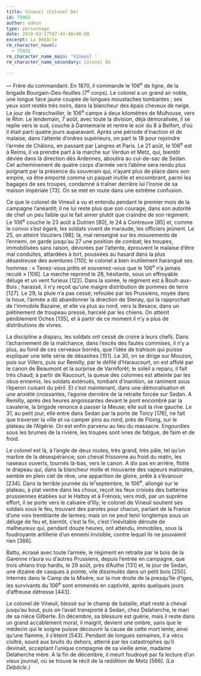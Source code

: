 ```yaml
---
title: Vineuil (Colonel De)
id: 75965
author: admin
type: personnage
date: 2010-03-17T07:43:48+00:00
excerpt: La Débâcle
rm_character_novel:
  - 75931
rm_character_name_main: 'Vineuil '
rm_character_name_secondary: Colonel De

---
```

— Frère du commandant. En 1870, il commande le 106<sup>e</sup> de ligne, de la brigade Bourgain-Des-feuilles (7<sup>e</sup> corps). Le colonel a un grand air noble, une longue face jaune coupée de longues moustaches tombantes ; ses yeux sont restés très noirs, dans la blancheur des épais cheveux de neige. Le jour de Frœschwiller, le 106<sup>e</sup> campe à deux kilomètres de Mulhouse, vers le Rhin. Le lendemain, 7 août, avec toute la division, déjà démoralisée, il se replie vers le sud, couche à Dannemarie et rentre le soir du 8 à Belfort, d&rsquo;où il était parti quatre jours auparavant. Après une période d&rsquo;inaction et de malaise, dans l&rsquo;attente d&rsquo;ordres supérieurs, on part le 18 pour rejoindre l&rsquo;armée de Châlons, en passant par Langres et Paris. Le 21 août, le 106<sup>e</sup> est à Reims, il va prendre part à la marche sur Verdun et Metz, qui, bientôt déviée dans là direction dés Ardennes, aboutira au cul-de-sac de Sedan. Cet acheminement de quatre corps d&rsquo;armée vers l&rsquo;abîme sera rendu plus poignant par la présence du souverain qui, n&rsquo;ayant plus de place dans son empire, va être emporté comme un paquet inutile et encombrant, parmi les bagages de ses troupes, condamné à traîner derrière lui l&rsquo;ironie de sa maison impériale [73]. On se met en route dans une extrême confusion.

Ce que le colonel de Vineuil a vu et entendu pendant le premier mois de la campagne l&rsquo;anéantit; il ne lui reste plus que son courage, dans son autorité de chef un peu faible qui le fait aimer plutôt que craindre de son régiment. Le 106<sup>e</sup> couche le 23 août à Dutrien [80], le 24 à Contreuve [85] et, comme le convoi s&rsquo;est égaré, les soldats vivent de maraude, les officiers jeûnent. Le 25, on atteint Vouziers [98]; là, mal renseigné sur les mouvements de l&rsquo;ennemi, on garde jusqu&rsquo;au 27 une position de combat; les troupes, immobilisées sans raison, dévorées par l&rsquo;attente, éprouvent le malaise d&rsquo;être mal conduites, attardées à tort, poussées au hasard dans la plus désastreuse des aventures [110]; le colonel a bien inutilement harangué ses hommes : « Tenez-vous prêts et souvenez-vous que le 106<sup>e</sup> n&rsquo;a jamais reculé » [106]. La marche reprend le 28, hésitante, sous un effroyable déluge et un vent furieux [122]. Dans la soirée, le régiment est à Boult-aux-Bois ; harassé, il n&rsquo;y reçoit qu&rsquo;une maigre distribution de pommes de terre [127]. Le 29, la pluie n&rsquo;a pas cessé; refoulée par les Prussiens, noyée dans la houe, l&rsquo;armée a dû abandonner la direction de Stenay, qui la rapprochait de l&rsquo;immobile Bazaine, et elle va plus au nord, vers la Besace, dans un piétinement de troupeau pressé, harcelé par les chiens. On atteint péniblement Oches [135], et à partir de ce moment il n&rsquo;y a plus de distributions de vivres.

La discipline a disparu, les soldats ont cessé de croire à leurs chefs. Dans l&rsquo;acharnement de la malchance, dans l&rsquo;excès des fautes commises, il n&rsquo;y a plus, au fond de ces cerveaux bornés, que l&rsquo;idée de trahison qui puisse expliquer une telle série de désastres [151]. Le 30, on se dirige sur Mouzon, puis sur Villers, puis sur Remilly, par le défilé d&rsquo;Haraucourt, on est affolé par le canon de Beaumont et la surprise de Varniforêt; le soleil a reparu, il fait très chaud; à partir de Raucourt, la queue des colonnes est atteinte par les obus ennemis, les soldats exténués, tombant d&rsquo;inanition, se raniment sous l&rsquo;éperon cuisant du péril. Et c&rsquo;est maintenant, dans une démoralisation et une anxiété croissantes, l&rsquo;agonie dernière de la retraite forcée sur Sedan. A Remilly, après des heures angoissantes devant le pont encombré par la cavalerie, la brigade renonce à passer la Meuse; elle suit la rive gauche. Le 31, au petit jour, elle entre dans Sedan par la porte de Torcy [176], ne fait que traverser la ville et va camper pins au nord, près de Floing, sur le plateau de l&rsquo;Algérie. On est enfin parvenu au lieu du massacre. Engourdies sous les brumes de la rivière, les troupes sont ivres de fatigue, de faim et de froid.

Le colonel est là, à l&rsquo;angle de deux routes, très grand, très pâle, tel qu&rsquo;un marbre de la désespérance; son cheval frissonne au froid du matin, les naseaux ouverts, tournés là-bas, vers le canon. A dix pas en arrière, flotte le drapeau qui, dans la blancheur molle et mouvante des vapeurs matinales, semble en plein ciel de rêve, une apparition de gloire, prêle à s&rsquo;évanouir [234]. Dans la terrible journée du le<sup>r</sup>septembre, le 106<sup>e</sup>, allongé sur le plateau, à plat ventre dans les choux, reçoit les feux croisés des batteries prussiennes établies sur le Hattoy et à Frénois; vers midi, par un suprême effort, il se porte vers le calvaire d&rsquo;Illy; le colonel de Vineuil soutient ses soldais sous le feu, trouvant des paroles pour chacun, parlant de la France d&rsquo;une voix tremblante de larmes; mais on ne peut tenir longtemps sous un déluge de feu et, bientôt, c&rsquo;est la fin, c&rsquo;est l&rsquo;inévitable déroute de malheureux qui, pendant douze heures, ont attendu, immobiles, sous la foudroyante artillerie d&rsquo;un ennemi invisible, contre lequel ils ne pouvaient rien [366].

Battu, écrasé avec toute l&rsquo;armée, le régiment en retraite par le bois de la Garenne n&rsquo;aura vu d&rsquo;autres Prussiens, depuis l&rsquo;entrée en campagne, que trois uhlans trop hardis, le 29 août, près d&rsquo;Authe [131] et, le jour de Sedan, une dizaine de casques à pointe, vile dissimulés dans un petit bois [250]. Internés dans le Camp de la Misère, sur la rive droite de la presqu&rsquo;île d&rsquo;Iges, les survivants du 106<sup>e</sup> sont emmenés en captivité, après quelques jours d&rsquo;affreuse détresse [443].

Le colonel de Vineuil, blessé sur le champ de bataille, était resté à cheval jusqu&rsquo;au bout, puis on l&rsquo;avait transporté à Sedan, chez Delaherche, le mari de sa nièce Gilberte. En décembre, sa blessure est guérie, mais il reste dans un grand accablement moral, il maigrit, devient une ombre, sans que le médecin qui le soigne puisse découvrir la cause de cette mort lente; ainsi qu&rsquo;une flamme, il s&rsquo;éteint [543]. Pendant de longues semaines, il a vécu cloîtré, sourd aux bruits du dehors, atterré par les catastrophes qu&rsquo;il devinait, acceptant l&rsquo;unique compagnie de sa vieille amie, madame Delaherche mère. A la fin de décembre, il meurt foudroyé par fa lecture d&rsquo;un vieux journal, où se trouve le récit de la reddition de Metz [566]. _(La Débâcle.)_